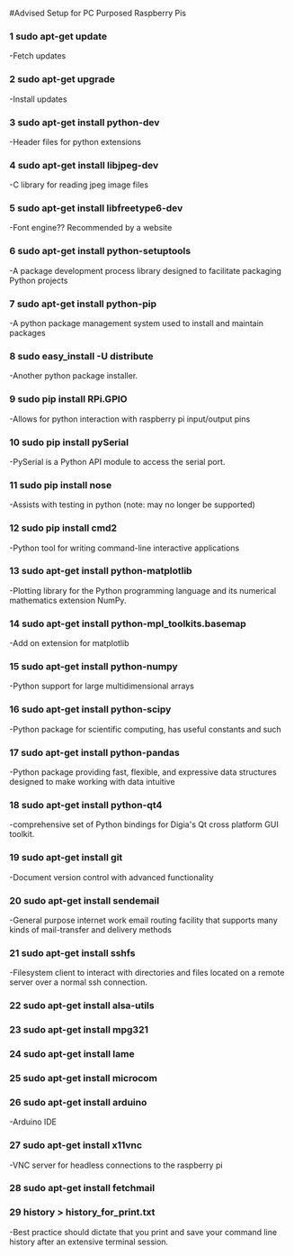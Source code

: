#Advised Setup for PC Purposed Raspberry Pis

### 1  sudo apt-get update
 -Fetch updates
### 2  sudo apt-get upgrade
  -Install updates
### 3  sudo apt-get install python-dev
  -Header files for python extensions
### 4  sudo apt-get install libjpeg-dev
  -C library for reading jpeg image files
### 5  sudo apt-get install libfreetype6-dev
  -Font engine?? Recommended by a website
### 6  sudo apt-get install python-setuptools
  -A package development process library designed to facilitate packaging Python projects
### 7  sudo apt-get install python-pip
  -A python package management system used to install and maintain packages
### 8  sudo easy_install -U distribute
  -Another python package installer.
### 9  sudo pip install RPi.GPIO
  -Allows for python interaction with raspberry pi input/output pins
### 10  sudo pip install pySerial
  -PySerial is a Python API module to access the serial port.
### 11  sudo pip install nose
  -Assists with testing in python (note: may no longer be supported)
### 12  sudo pip install cmd2
  -Python tool for writing command-line interactive applications
### 13  sudo apt-get install python-matplotlib
  -Plotting library for the Python programming language and its numerical mathematics extension NumPy.
### 14  sudo apt-get install python-mpl_toolkits.basemap
  -Add on extension for matplotlib
### 15  sudo apt-get install python-numpy
  -Python support for large multidimensional arrays
### 16  sudo apt-get install python-scipy
  -Python package for scientific computing, has useful constants and such
### 17  sudo apt-get install python-pandas
  -Python package providing fast, flexible, and expressive data structures designed to make working with data intuitive
### 18  sudo apt-get install python-qt4
  -comprehensive set of Python bindings for Digia's Qt cross platform GUI toolkit.
### 19  sudo apt-get install git
  -Document version control with advanced functionality
### 20  sudo apt-get install sendemail
  -General purpose internet work email routing facility that supports many kinds of mail-transfer and delivery methods
### 21  sudo apt-get install sshfs
  -Filesystem client to interact with directories and files located on a remote server over a normal ssh connection.
### 22  sudo apt-get install alsa-utils
### 23  sudo apt-get install mpg321
### 24  sudo apt-get install lame
### 25  sudo apt-get install microcom
### 26  sudo apt-get install arduino
  -Arduino IDE
### 27  sudo apt-get install x11vnc
  -VNC server for headless connections to the raspberry pi
### 28  sudo apt-get install fetchmail
### 29  history > history_for_print.txt
  -Best practice should dictate that you print and save your command line history after an extensive terminal session.
